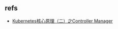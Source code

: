 

## refs
+ [Kubernetes核心原理（二）之Controller Manager](https://blog.csdn.net/huwh_/article/details/75675761)
